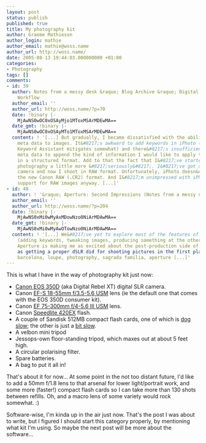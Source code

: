 ```yaml
---
layout: post
status: publish
published: true
title: My photography kit
author: Graeme Mathieson
author_login: mathie
author_email: mathie@woss.name
author_url: http://woss.name/
date: 2005-08-13 19:44:03.000000000 +01:00
categories:
- Photography
tags: []
comments:
- id: 39
  author: Notes from a messy desk &raquo; Blog Archive &raquo; Digital Photography
    Workflow
  author_email: ''
  author_url: http://woss.name/?p=70
  date: !binary |-
    MjAwNS0wOC0xOSAyMjo1MToxMSArMDEwMA==
  date_gmt: !binary |-
    MjAwNS0wOC0xOSAyMTo1MToxMSArMDEwMA==
  content: ! '[...] But gradually, I became dissatisfied with the ability to attach
    meta data to images. It&#8217;s awkward to add keywords in iPhoto (something which
    Keyword Assistant mitigates somewhat) and there&#8217;s insufficient access to
    meta data to append the kind of information I would like to apply to my images
    in a structured format. Add to that the fact that I&#8217;ve started to take my
    photography a little more &#8217;seriously&#8217;. I&#8217;ve got a shiny new
    camera and now I shoot in RAW format. Unfortunately, iPhoto doesn&#8217;t support
    the new Canon RAW (.CR2) format. And I&#8217;m unimpressed with iPhoto&#8217;s
    support for RAW images anyway. [...]'
- id: 40
  author: ! '&raquo; Aperture: Second Impressions (Notes from a messy desk)'
  author_email: ''
  author_url: http://woss.name/?p=204
  date: !binary |-
    MjAwNS0xMi0wMyAxMDowNzo0NiArMDAwMA==
  date_gmt: !binary |-
    MjAwNS0xMi0wMyAwOTowNzo0NiArMDAwMA==
  content: ! '[...] We&#8217;ve yet to explore most of the features of the workflow
    (adding keywords, tweaking images, producing something at the other end), but
    Aperture is making me as excited about the post-production side of photography
    as getting a proper dSLR did for shooting pictures in the first place!  tags:
    barcelona, loupe, photography, sagrada familia, aperture [...]'
---
```

This is what I have in the way of photography kit just now:

<ul>
  <li><a href="http://www.canon.co.uk/for_home/product_finder/cameras/digital_slr/eos_350d/index.asp">Canon EOS 350D</a> (aka Digital Rebel XT) digital SLR camera.</li>
  <li>Canon <a href="http://www.canon.co.uk/for_home/product_finder/cameras/ef_lenses/zoom_lenses/ef-s_18-55mm_f-3.5-5.6/index.asp">EF-S 18-55mm f/3.5-5.6 USM</a> lens (ie the default one that comes with the EOS 350D consumer kit).</li>
  <li>Canon <a href="http://www.canon.co.uk/for_home/product_finder/cameras/ef_lenses/zoom_lenses/ef_75300mm_f456iii_usm/index.asp">EF 75-300mm f/4-5.6 III USM</a> lens.</li>
  <li>Canon <a href="http://consumer.usa.canon.com/ir/controller?act=ModelDetailAct&fcategoryid=141&modelid=7394">Speedlite 420EX</a> flash.</li>
  <li>A couple of Sandisk 512MB compact flash cards, one of which is <a href="http://www.sandisk.com/retail/cf.asp">dog slow</a>; the other is just a <a href="http://www.sandisk.com/retail/ultra2-cf.asp">bit slow</a>.</li>
  <li>A velbon mini tripod</li>
  <li>Jessops-own floor-standing tripod, which maxes out at about 5 feet high.</li>
  <li>A circular polarising filter.</li>
  <li>Spare batteries.</li>
  <li>A bag to put it all in!</li>
</ul>

That's about it for now...  At some point in the not too distant future, I'd like to add a 50mm f/1.8 lens to that arsenal for lower light/portrait work, and some more (faster!) compact flash cards so I can take more than 130 shots between refills.  Oh, and a macro lens of some variety would rock somewhat. :)

Software-wise, I'm kinda up in the air just now.  That's the post I was about to write, but I figured I should start this category properly, by mentioning what kit I'm using.  So maybe the next post will be more about the software...
